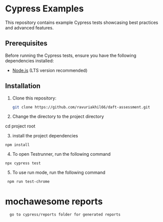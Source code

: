 # Cypress Examples

This repository contains example Cypress tests showcasing best practices and advanced features.

## Prerequisites

Before running the Cypress tests, ensure you have the following dependencies installed:

- [Node.js](https://nodejs.org/) (LTS version recommended)

## Installation

1. Clone this repository:

   ```bash
   git clone https://github.com/ravuriakhil66/daft-assessment.git

   ```

2. Change the directory to the project directory

cd project root

3. install the project dependencies

```
npm install
```

4. To open Testrunner, run the following command

```
npx cypress test
```

5. To use run mode, run the following command

```
 npm run test-chrome
```

# mochawesome reports

```
  go to cypress/reports folder for generated reports
```

